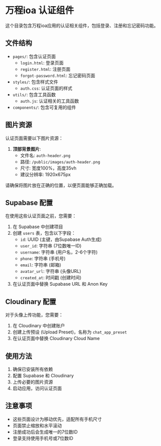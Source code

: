 # 万程ioa 认证组件

这个目录包含万程ioa应用的认证相关组件，包括登录、注册和忘记密码功能。

## 文件结构

- `pages/`: 包含认证页面
  - `login.html`: 登录页面
  - `register.html`: 注册页面
  - `forgot-password.html`: 忘记密码页面
- `styles/`: 包含样式文件
  - `auth.css`: 认证页面的样式
- `utils/`: 包含工具函数
  - `auth.js`: 认证相关的工具函数
- `components/`: 包含可复用的组件

## 图片资源

认证页面需要以下图片资源：

1. **顶部背景图片**:
   - 文件名: `auth-header.png`
   - 路径: `/public/images/auth-header.png`
   - 尺寸: 宽度100%，高度35vh
   - 建议分辨率: 1920x675px

请确保将图片放在正确的位置，以便页面能够正确加载。

## Supabase 配置

在使用这些认证页面之前，您需要：

1. 在 Supabase 中创建项目
2. 创建 `users` 表，包含以下字段：
   - `id`: UUID (主键，由Supabase Auth生成)
   - `user_id`: 字符串 (7位数唯一ID)
   - `username`: 字符串 (用户名，2-6个字符)
   - `phone`: 字符串 (手机号)
   - `email`: 字符串 (邮箱)
   - `avatar_url`: 字符串 (头像URL)
   - `created_at`: 时间戳 (创建时间)
3. 在认证页面中替换 Supabase URL 和 Anon Key

## Cloudinary 配置

对于头像上传功能，您需要：

1. 在 Cloudinary 中创建账户
2. 创建上传预设 (Upload Preset)，名称为 `chat_app_preset`
3. 在认证页面中替换 Cloudinary Cloud Name

## 使用方法

1. 确保已安装所有依赖
2. 配置 Supabase 和 Cloudinary
3. 上传必要的图片资源
4. 启动应用，访问认证页面

## 注意事项

- 这些页面设计为移动优先，适配所有手机尺寸
- 页面禁止缩放和水平滚动
- 注册成功后会生成唯一的7位数ID
- 登录支持使用手机号或7位数ID